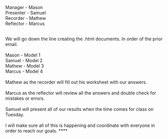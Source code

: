 Manager - Mason <br>
Presenter - Samuel <br>
Recorder - Mathew <br>
Reflector - Marcus <br>
<br>

We will go down the line creating the .html documents. In order of the prior email. <br>
<br>
Mason - Model 1 <br>
Samuel - Model 2 <br>
Mathew - Model 3 <br>
Marcus - Model 4 <br>
<br>
Mathew as the recorder will fill out his worksheet with our answers.  <br>
<br>
Marcus as the reflector will review all the answers and double check for mistakes or errors. <br>
<br>
Samuel will present all of our results when the time comes for class on Tuesday. <br>
<br>
I will make sure all of this is happening and coordinate with everyone in order to reach our goals. ****

